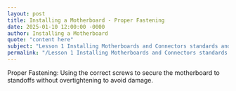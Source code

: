 ```yaml
---
layout: post
title: Installing a Motherboard - Proper Fastening
date: 2025-01-10 12:00:00 -0000
author: Installing a Motherboard
quote: "content here"
subject: "Lesson 1 Installing Motherboards and Connectors standards and specifications"
permalink: "/Lesson 1 Installing Motherboards and Connectors standards and specifications/Installing a Motherboard/Installing a Motherboard - Proper Fastening"
---
```


Proper Fastening: Using the correct screws to secure the motherboard to standoffs without overtightening to avoid damage.
